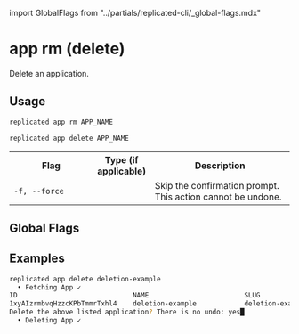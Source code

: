 import GlobalFlags from "../partials/replicated-cli/_global-flags.mdx"

# app rm (delete)

Delete an application.

## Usage
```bash
replicated app rm APP_NAME
```
```bash
replicated app delete APP_NAME
```

<table>
  <tr>
    <th width="30%">Flag</th>
    <th width="20%">Type (if applicable)</th>
    <th width="50%">Description</th>
  </tr>
  <tr>
    <td><code>-f, --force</code></td>
    <td></td>
    <td>Skip the confirmation prompt. This action cannot be undone.</td>
  </tr>
</table>

## Global Flags

<GlobalFlags/>

## Examples
```bash
replicated app delete deletion-example
  • Fetching App ✓
ID                             NAME                        SLUG                        SCHEDULER
1xyAIzrmbvqHzzcKPbTmmrTxhl4    deletion-example            deletion-example            kots
Delete the above listed application? There is no undo: yes█
  • Deleting App ✓
```
